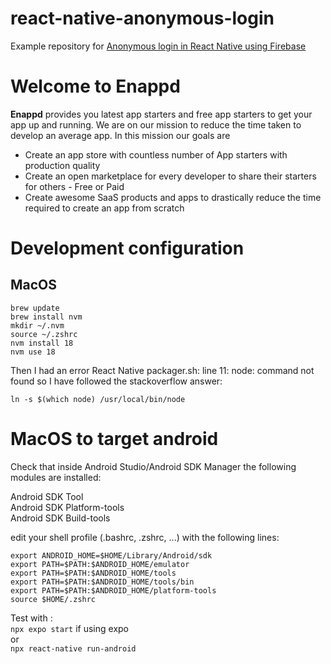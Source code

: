 # react-native-anonymous-login
Example repository for [Anonymous login in React Native using Firebase](https://enappd.com/blog/anonymous-login-in-react-native-apps-with-firebase/129/)

# Welcome to Enappd

**Enappd** provides you latest app starters and free app starters to get your app up and running. We are on our mission to reduce the time taken to develop an average app. In this mission our goals are 

- Create an app store with countless number of App starters with production quality
- Create an open marketplace for every developer to share their starters for others - Free or Paid
- Create awesome SaaS products and apps to drastically reduce the time required to create an app from scratch


# Development configuration 

## MacOS

```
brew update 
brew install nvm
mkdir ~/.nvm
source ~/.zshrc
nvm install 18
nvm use 18
````

Then I had an error React Native packager.sh: line 11: node: command not found so I have followed the stackoverflow answer:  

```
ln -s $(which node) /usr/local/bin/node
```

# MacOS to target android 

Check that inside Android Studio/Android SDK Manager the following modules are installed:  

Android SDK Tool  
Android SDK Platform-tools  
Android SDK Build-tools  

edit your shell profile (.bashrc, .zshrc, ...) with the following lines:  

```
export ANDROID_HOME=$HOME/Library/Android/sdk
export PATH=$PATH:$ANDROID_HOME/emulator
export PATH=$PATH:$ANDROID_HOME/tools
export PATH=$PATH:$ANDROID_HOME/tools/bin
export PATH=$PATH:$ANDROID_HOME/platform-tools
source $HOME/.zshrc
```

Test with :  
`npx expo start` if using expo  
or  
`npx react-native run-android`







